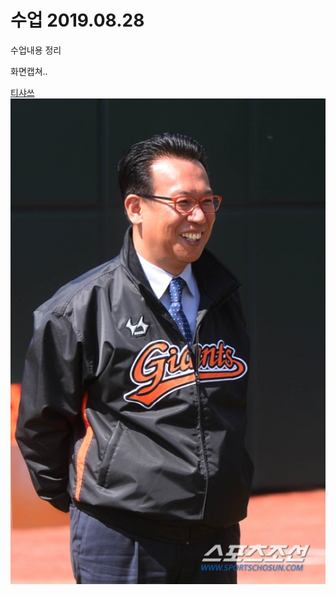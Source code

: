 # 수업 2019.08.28
수업내용 정리 

화면캡쳐..
<!-- ![] == 이미지경로 설정 [] == alt-->
[티샤쓰](https://github.com/Meojong/php_201840136/blob/master/201840136_%EC%B5%9C%ED%98%84%EC%A2%85_PHP_1%EC%A3%BC%EC%B0%A8.pptx)
<img src="./image/lee.jpg" alt="티샤쓰 뿌려">